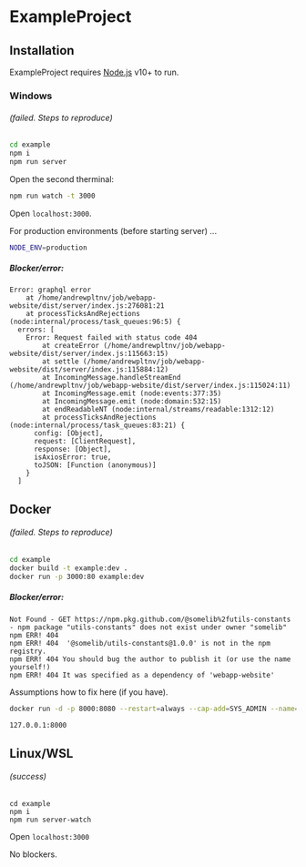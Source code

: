 # ExampleProject

## Installation

ExampleProject requires [Node.js](https://nodejs.org/) v10+ to run.

### Windows

###### (failed. Steps to reproduce)

```sh
cd example
npm i
npm run server
```
Open the second therminal:
```sh
npm run watch -t 3000
```
Open `localhost:3000`.

For production environments (before starting server) ...

```sh
NODE_ENV=production
```

##### Blocker/error:

```
Error: graphql error
    at /home/andrewpltnv/job/webapp-website/dist/server/index.js:276081:21
    at processTicksAndRejections (node:internal/process/task_queues:96:5) {
  errors: [
    Error: Request failed with status code 404
        at createError (/home/andrewpltnv/job/webapp-website/dist/server/index.js:115663:15)
        at settle (/home/andrewpltnv/job/webapp-website/dist/server/index.js:115884:12)
        at IncomingMessage.handleStreamEnd (/home/andrewpltnv/job/webapp-website/dist/server/index.js:115024:11)
        at IncomingMessage.emit (node:events:377:35)
        at IncomingMessage.emit (node:domain:532:15)
        at endReadableNT (node:internal/streams/readable:1312:12)
        at processTicksAndRejections (node:internal/process/task_queues:83:21) {
      config: [Object],
      request: [ClientRequest],
      response: [Object],
      isAxiosError: true,
      toJSON: [Function (anonymous)]
    }
  ]
```


## Docker

###### (failed. Steps to reproduce)

```sh
cd example
docker build -t example:dev .
docker run -p 3000:80 example:dev
```

##### Blocker/error:
```
Not Found - GET https://npm.pkg.github.com/@somelib%2futils-constants - npm package "utils-constants" does not exist under owner "somelib"
npm ERR! 404
npm ERR! 404  '@somelib/utils-constants@1.0.0' is not in the npm registry.
npm ERR! 404 You should bug the author to publish it (or use the name yourself!)
npm ERR! 404 It was specified as a dependency of 'webapp-website'
```

Assumptions how to fix here (if you have).

```sh
docker run -d -p 8000:8080 --restart=always --cap-add=SYS_ADMIN --name=dillinger <youruser>/dillinger:${package.json.version}
```



```sh
127.0.0.1:8000
```

## Linux/WSL
###### (success)
```
cd example
npm i
npm run server-watch
```
Open `localhost:3000`

No blockers.


